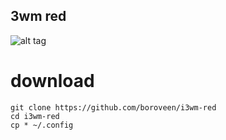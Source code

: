 ## 3wm red
![alt tag](https://boroveen.github.io/jpeg/Screenshot-red-i3wm.png "./test")​
# download
```
git clone https://github.com/boroveen/i3wm-red
cd i3wm-red
cp * ~/.config
```
